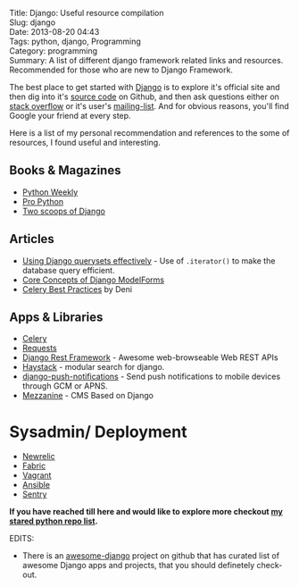 Title: Django: Useful resource  compilation  
Slug: django  
Date: 2013-08-20 04:43  
Tags: python, django, Programming  
Category: programming  
Summary: A list of different django framework related links and resources. Recommended for those who are new to Django Framework. 

The best place to get started with [Django][1] is to explore it's official site and then dig into it's [source code][2] on Github, and then ask questions either on [stack overflow][3] or it's user's [mailing-list][4]. And for obvious reasons, you'll find Google your friend at every step.

Here is a list of my personal recommendation and references to the some of resources, I found useful and interesting.

## Books & Magazines

-  [Python Weekly](http://www.pythonweekly.com/)
-  [Pro Python][5]
-  [Two scoops of Django][6]

## Articles

-  [Using Django querysets effectively][7] - Use of ``.iterator()`` to make the database query efficient.
-  [Core Concepts of Django ModelForms][8]
-  [Celery Best Practices](https://denibertovic.com/posts/celery-best-practices/) by Deni

## Apps & Libraries

-  [Celery][9]
-  [Requests][10]
-  [Django Rest Framework][11] - Awesome web-browseable Web REST APIs
-  [Haystack][12] - modular search for django.
-  [django-push-notifications][13] - Send push notifications to mobile devices through GCM or APNS.
-  [Mezzanine][14] - CMS Based on Django

Sysadmin/ Deployment
====================

-  [Newrelic][15]
-  [Fabric][16]
-  [Vagrant][17]
-  [Ansible][18]
-  [Sentry][19]

**If you have reached till here and would like to explore more checkout [my stared python repo list][20].**

EDITS:

- There is an [awesome-django](https://github.com/rosarior/awesome-django#awesome-django) project on github that has curated list of awesome Django apps and projects, that you should definetely check-out. 

  [1]: https://www.djangoproject.com/
  [2]: https://github.com/django/django
  [3]: http://stackoverflow.com/questions/tagged/django
  [4]: https://groups.google.com/forum/?fromgroups#!forum/django-users
  [5]: http://propython.com/
  [6]: https://django.2scoops.org/
  [7]: http://blog.etianen.com/blog/2013/06/08/django-querysets/
  [8]: http://pydanny.com/core-concepts-django-modelforms.html
  [9]: http://docs.celeryproject.org/en/latest/django/index.html
  [10]: http://docs.python-requests.org/en/latest/
  [11]: https://github.com/tomchristie/django-rest-framework
  [12]: http://haystacksearch.org/
  [13]: https://github.com/Adys/django-push-notifications
  [14]: http://mezzanine.jupo.org/
  [15]: http://newrelic.com/
  [16]: http://docs.fabfile.org/en/1.6/
  [17]: http://www.vagrantup.com/
  [18]: https://github.com/ansible/ansible
  [19]: https://getsentry.com
  [20]: https://github.com/stars/theskumar?direction=desc&language=python&q=&sort=stars
